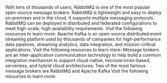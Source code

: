 With tens of thousands of users, RabbitMQ is one of the most popular open-source message brokers. RabbitMQ is lightweight and easy to deploy on-premises and in the cloud. It supports multiple messaging protocols. RabbitMQ can be deployed in distributed and federated configurations to meet high-scale, high-availability requirements.
Visit the following resources to learn more:
Apache Kafka is an open-source distributed event streaming platform used by thousands of companies for high-performance data pipelines, streaming analytics, data integration, and mission-critical applications.
Visit the following resources to learn more:
Message brokers are an inter-application communication technology to help build a common integration mechanism to support cloud-native, microservices-based, serverless, and hybrid cloud architectures. Two of the most famous message brokers are 
RabbitMQ
 and 
Apache Kafka
Visit the following resources to learn more:
